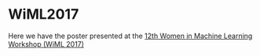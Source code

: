 # WiML2017
Here we have the poster presented at the [12th Women in Machine Learning Workshop (WiML 2017)](http://wimlworkshop.org/2017/)
